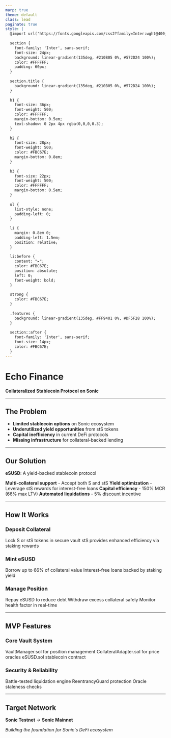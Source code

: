 ```yaml
---
marp: true
theme: default
class: lead
paginate: true
style: |
  @import url('https://fonts.googleapis.com/css2?family=Inter:wght@400;500&display=swap');
  
  section {
    font-family: 'Inter', sans-serif;
    font-size: 24px;
    background: linear-gradient(135deg, #210B05 0%, #572D24 100%);
    color: #FFFFFF;
    padding: 60px;
  }
  
  section.title {
    background: linear-gradient(135deg, #210B05 0%, #572D24 100%);
  }
  
  h1 {
    font-size: 36px;
    font-weight: 500;
    color: #FFFFFF;
    margin-bottom: 0.5em;
    text-shadow: 0 2px 4px rgba(0,0,0,0.3);
  }
  
  h2 {
    font-size: 28px;
    font-weight: 500;
    color: #FBC67E;
    margin-bottom: 0.8em;
  }
  
  h3 {
    font-size: 22px;
    font-weight: 500;
    color: #FFFFFF;
    margin-bottom: 0.5em;
  }
  
  ul {
    list-style: none;
    padding-left: 0;
  }
  
  li {
    margin: 0.8em 0;
    padding-left: 1.5em;
    position: relative;
  }
  
  li:before {
    content: "▸";
    color: #FBC67E;
    position: absolute;
    left: 0;
    font-weight: bold;
  }
  
  strong {
    color: #FBC67E;
  }
  
  .features {
    background: linear-gradient(135deg, #FF9401 0%, #DF5F28 100%);
  }
  
  section::after {
    font-family: 'Inter', sans-serif;
    font-size: 14px;
    color: #FBC67E;
  }
---
```


<!-- _class: title -->

# Echo Finance
**Collateralized Stablecoin Protocol on Sonic**

---

## The Problem

- **Limited stablecoin options** on Sonic ecosystem
- **Underutilized yield opportunities** from stS tokens
- **Capital inefficiency** in current DeFi protocols
- **Missing infrastructure** for collateral-backed lending

---

## Our Solution

**eSUSD**: A yield-backed stablecoin protocol

**Multi-collateral support** - Accept both S and stS
**Yield optimization** - Leverage stS rewards for interest-free loans
**Capital efficiency** - 150% MCR (66% max LTV)
**Automated liquidations** - 5% discount incentive

---

## How It Works

### **Deposit Collateral**
Lock S or stS tokens in secure vault
stS provides enhanced efficiency via staking rewards

### **Mint eSUSD**
Borrow up to 66% of collateral value
Interest-free loans backed by staking yield

### **Manage Position**
Repay eSUSD to reduce debt
Withdraw excess collateral safely
Monitor health factor in real-time

---

<!-- _class: features -->

## MVP Features

### **Core Vault System**
VaultManager.sol for position management
CollateralAdapter.sol for price oracles
eSUSD.sol stablecoin contract

### **Security & Reliability**
Battle-tested liquidation engine
ReentrancyGuard protection
Oracle staleness checks

---

<!-- _class: title -->

## Target Network

**Sonic Testnet** → **Sonic Mainnet**

*Building the foundation for Sonic's DeFi ecosystem*